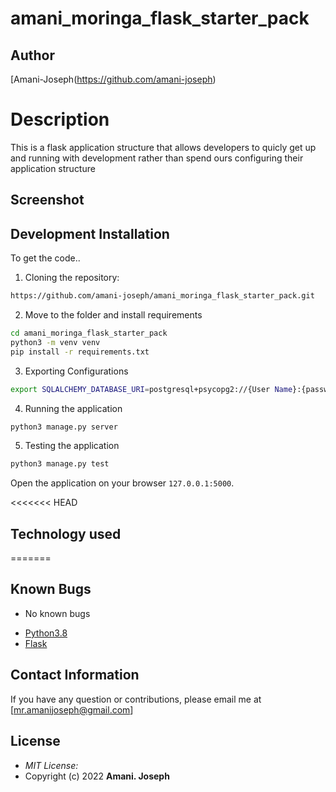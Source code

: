 <!-- @format -->

# amani_moringa_flask_starter_pack

## Author

[Amani-Joseph(https://github.com/amani-joseph)

# Description

This is a flask application structure that allows developers to quicly get up and running with development rather than spend ours configuring their application structure

## Screenshot

<!-- <img src="" > -->

## Development Installation

To get the code..

1. Cloning the repository:

```bash
https://github.com/amani-joseph/amani_moringa_flask_starter_pack.git
```

2. Move to the folder and install requirements

```bash
cd amani_moringa_flask_starter_pack
python3 -m venv venv
pip install -r requirements.txt
```

3. Exporting Configurations

```bash
export SQLALCHEMY_DATABASE_URI=postgresql+psycopg2://{User Name}:{password}@localhost/{database name}
```

4. Running the application

```bash
python3 manage.py server
```

5. Testing the application

```bash
python3 manage.py test
```

Open the application on your browser `127.0.0.1:5000`.

<<<<<<< HEAD

## Technology used

=======

## Known Bugs

- No known bugs

* [Python3.8](https://www.python.org/)
* [Flask](http://flask.pocoo.org/)

## Contact Information

If you have any question or contributions, please email me at [mr.amanijoseph@gmail.com]

## License

- _MIT License:_
- Copyright (c) 2022 **Amani. Joseph**

